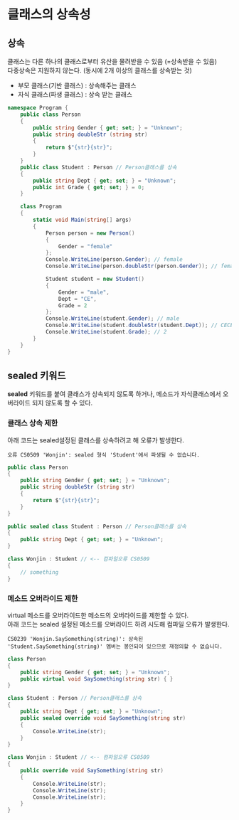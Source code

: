 # 클래스의 상속성

## 상속

클래스는 다른 하나의 클래스로부터 유산을 물려받을 수 있음 (=상속받을 수 있음)<br>
다중상속은 지원하지 않는다. (동시에 2개 이상의 클래스를 상속받는 것)

* 부모 클래스(기반 클래스) : 상속해주는 클래스
* 자식 클래스(파생 클래스) : 상속 받는 클래스

```csharp
namespace Program {
    public class Person
    {
        public string Gender { get; set; } = "Unknown";
        public string doubleStr (string str)
        {
            return $"{str}{str}";
        }
    }
    public class Student : Person // Person클래스를 상속
    {
        public string Dept { get; set; } = "Unknown";
        public int Grade { get; set; } = 0;
    }

    class Program
    {
        static void Main(string[] args)
        {
            Person person = new Person()
            {
                Gender = "female"
            };
            Console.WriteLine(person.Gender); // female
            Console.WriteLine(person.doubleStr(person.Gender)); // femalefemale

            Student student = new Student()
            {
                Gender = "male",
                Dept = "CE",
                Grade = 2
            };
            Console.WriteLine(student.Gender); // male
            Console.WriteLine(student.doubleStr(student.Dept)); // CECE
            Console.WriteLine(student.Grade); // 2
        }
    }
}
```

## sealed 키워드

**sealed** 키워드를 붙여 클래스가 상속되지 않도록 하거나, 메소드가 자식클래스에서 오버라이드 되지 않도록 할 수 있다.

### 클래스 상속 제한
아래 코드는 sealed설정된 클래스를 상속하려고 해 오류가 발생한다.
```
오류 CS0509 'Wonjin': sealed 형식 'Student'에서 파생될 수 없습니다.
```

```csharp
public class Person
{
    public string Gender { get; set; } = "Unknown";
    public string doubleStr (string str)
    {
        return $"{str}{str}";
    }
}

public sealed class Student : Person // Person클래스를 상속
{
    public string Dept { get; set; } = "Unknown";
}

class Wonjin : Student // <-- 컴파일오류 CS0509
{
    // something
}
```

### 메소드 오버라이드 제한

virtual 메소드를 오버라이드한 메소드의 오버라이드를 제한할 수 있다.<br>
아래 코드는 sealed 설정된 메소드를 오버라이드 하려 시도해 컴파일 오류가 발생한다.<br>
```
CS0239 'Wonjin.SaySomething(string)': 상속된 'Student.SaySomething(string)' 멤버는 봉인되어 있으므로 재정의할 수 없습니다.
```

```csharp
class Person
{
    public string Gender { get; set; } = "Unknown";
    public virtual void SaySomething(string str) { }
}

class Student : Person // Person클래스를 상속
{
    public string Dept { get; set; } = "Unknown";
    public sealed override void SaySomething(string str)
    {
        Console.WriteLine(str);
    }
}

class Wonjin : Student // <-- 컴파일오류 CS0509
{
    public override void SaySomething(string str)
    {
        Console.WriteLine(str);
        Console.WriteLine(str);
        Console.WriteLine(str);
    }
}
```
